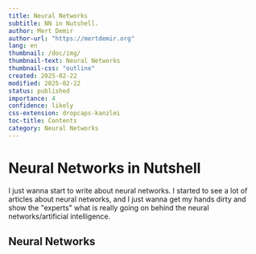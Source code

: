 ```yaml
---
title: Neural Networks
subtitle: NN in Nutshell.
author: Mert Demir
author-url: "https://mertdemir.org"
lang: en
thumbnail: /doc/img/
thumbnail-text: Neural Networks
thumbnail-css: "outline"
created: 2025-02-22
modified: 2025-02-22
status: published
importance: 4
confidence: likely
css-extension: dropcaps-kanzlei
toc-title: Contents
category: Neural Networks
---
```



# Neural Networks in Nutshell
I just wanna start to write about neural networks. I started to see a lot of articles about neural networks, and I just wanna get my hands dirty and show the "experts" what is really going on behind the neural networks/artificial intelligence.

## Neural Networks